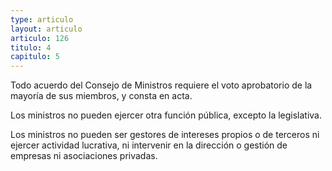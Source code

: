 ```yaml
---
type: articulo
layout: articulo
articulo: 126
titulo: 4
capitulo: 5
---
```

Todo acuerdo del Consejo de Ministros requiere el voto aprobatorio de la mayoría de sus miembros, y consta en acta.

Los ministros no pueden ejercer otra función pública, excepto la legislativa.

Los ministros no pueden ser gestores de intereses propios o de terceros ni ejercer actividad lucrativa, ni intervenir en la dirección o gestión de empresas ni asociaciones privadas.